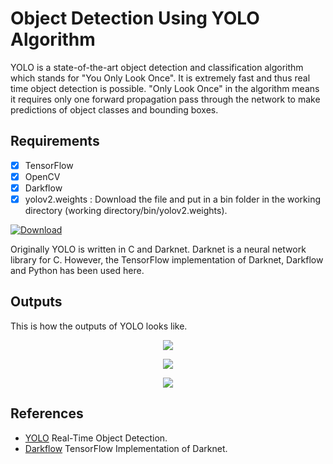 # Object Detection Using YOLO Algorithm
YOLO is a state-of-the-art object detection and classification algorithm which stands for "You Only Look Once". It is extremely fast and thus real time object detection is possible. "Only Look Once" in the algorithm means it requires only one forward propagation pass through the network to make predictions of object classes and bounding boxes.

## Requirements
- [x] TensorFlow
- [x] OpenCV
- [x] Darkflow
- [x] yolov2.weights : Download the file and put in a bin folder in the working directory (working directory/bin/yolov2.weights).

[![Download](https://img.shields.io/badge/download-yolov2.weights-brightgreen.svg?longCache=true&style=flat)](https://pjreddie.com/media/files/yolov2.weights)

Originally YOLO is written in C and Darknet. Darknet is a neural network library for C. However, the TensorFlow implementation of Darknet, Darkflow and Python has been used here.

## Outputs
This is how the outputs of YOLO looks like.

<p align="center">
  <img src="https://user-images.githubusercontent.com/37298971/40066230-7e4580c6-5885-11e8-812d-bdee3a761ad0.jpg">
</p>

<p align="center">
  <img src="https://user-images.githubusercontent.com/37298971/40066164-596cd560-5885-11e8-858e-850c1f8883f8.jpg">
</p>

<p align="center">
  <img src="https://user-images.githubusercontent.com/37298971/40066181-64658124-5885-11e8-913e-bf78b2978418.jpg">
</p>

## References
- [YOLO](https://pjreddie.com/darknet/yolov2/) Real-Time Object Detection.
- [Darkflow](https://github.com/thtrieu/darkflow) TensorFlow Implementation of Darknet. 
